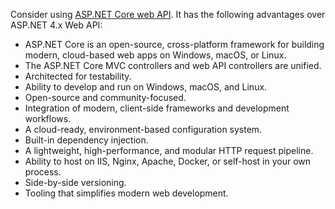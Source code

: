 Consider using [ASP.NET Core web API](/aspnet/core/web-api). It has the following advantages over ASP.NET 4.x Web API:

- ASP.NET Core is an open-source, cross-platform framework for building modern, cloud-based web apps on Windows, macOS, or Linux.
- The ASP.NET Core MVC controllers and web API controllers are unified.
- Architected for testability.
- Ability to develop and run on Windows, macOS, and Linux.
- Open-source and community-focused.
- Integration of modern, client-side frameworks and development workflows.
- A cloud-ready, environment-based configuration system.
- Built-in dependency injection.
- A lightweight, high-performance, and modular HTTP request pipeline.
- Ability to host on IIS, Nginx, Apache, Docker, or self-host in your own process.
- Side-by-side versioning.
- Tooling that simplifies modern web development.
